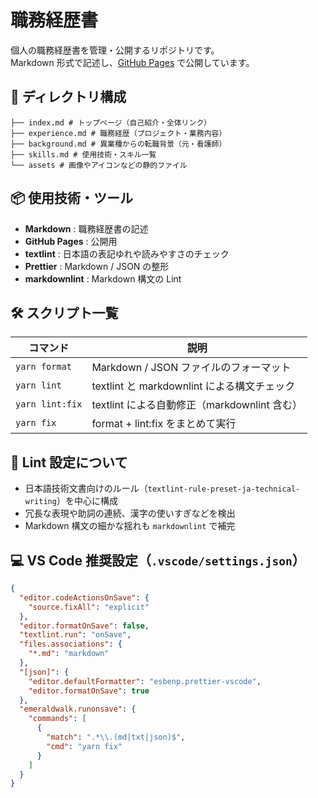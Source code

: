 # 職務経歴書

個人の職務経歴書を管理・公開するリポジトリです。  
Markdown 形式で記述し、[GitHub Pages](https://ejiosa.github.io/resume/) で公開しています。

## 📁 ディレクトリ構成

```
├── index.md # トップページ（自己紹介・全体リンク）
├── experience.md # 職務経歴（プロジェクト・業務内容）
├── background.md # 異業種からの転職背景（元・看護師）
├── skills.md # 使用技術・スキル一覧
└── assets # 画像やアイコンなどの静的ファイル
```

## 📦 使用技術・ツール

- **Markdown** : 職務経歴書の記述
- **GitHub Pages** : 公開用
- **textlint** : 日本語の表記ゆれや読みやすさのチェック
- **Prettier** : Markdown / JSON の整形
- **markdownlint** : Markdown 構文の Lint

## 🛠 スクリプト一覧

| コマンド        | 説明                                         |
| --------------- | -------------------------------------------- |
| `yarn format`   | Markdown / JSON ファイルのフォーマット       |
| `yarn lint`     | textlint と markdownlint による構文チェック  |
| `yarn lint:fix` | textlint による自動修正（markdownlint 含む） |
| `yarn fix`      | format + lint:fix をまとめて実行             |

## 🧪 Lint 設定について

- 日本語技術文書向けのルール（`textlint-rule-preset-ja-technical-writing`）を中心に構成
- 冗長な表現や助詞の連続、漢字の使いすぎなどを検出
- Markdown 構文の細かな揺れも `markdownlint` で補完

## 💻 VS Code 推奨設定（`.vscode/settings.json`）

```json
{
  "editor.codeActionsOnSave": {
    "source.fixAll": "explicit"
  },
  "editor.formatOnSave": false,
  "textlint.run": "onSave",
  "files.associations": {
    "*.md": "markdown"
  },
  "[json]": {
    "editor.defaultFormatter": "esbenp.prettier-vscode",
    "editor.formatOnSave": true
  },
  "emeraldwalk.runonsave": {
    "commands": [
      {
        "match": ".*\\.(md|txt|json)$",
        "cmd": "yarn fix"
      }
    ]
  }
}
```
